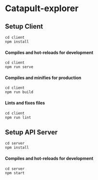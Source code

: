 # Catapult-explorer

## Setup Client
```
cd client
npm install
```

#### Compiles and hot-reloads for development
```
cd client
npm run serve
```

#### Compiles and minifies for production
```
cd client
npm run build
```

#### Lints and fixes files
```
cd client
npm run lint
```

## Setup API Server
```
cd server
npm install
```

#### Compiles and hot-reloads for development
```
cd server
npm start
```

